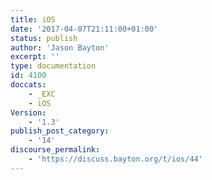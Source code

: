 ```yaml
---
title: iOS
date: '2017-04-07T21:11:00+01:00'
status: publish
author: 'Jason Bayton'
excerpt: ''
type: documentation
id: 4100
doccats:
    - _EXC
    - iOS
Version:
    - '1.3'
publish_post_category:
    - '14'
discourse_permalink:
    - 'https://discuss.bayton.org/t/ios/44'
---
```

<!DOCTYPE html PUBLIC "-//W3C//DTD HTML 4.0 Transitional//EN" "http://www.w3.org/TR/REC-html40/loose.dtd">
<?xml encoding="UTF-8">
